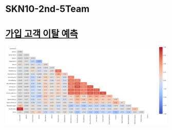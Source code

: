 # SKN10-2nd-5Team
# [가입 고객 이탈 예측](https://www.kaggle.com/code/bbksjdd/telco-customer-churn)

![HEATMAP으로 표현](images/EDA_1.png)
